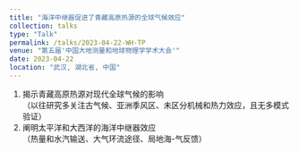 ```yaml
---
title: "海洋中继器促进了青藏高原热源的全球气候效应"
collection: talks
type: "Talk"
permalink: /talks/2023-04-22-WH-TP
venue: "第五届'中国大地测量和地球物理学学术大会'"
date: 2023-04-22
location: "武汉, 湖北省, 中国"
---
```


1. 揭示青藏高原热源对现代全球气候的影响  
     （以往研究多关注古气候、亚洲季风区、未区分机械和热力效应，且无多模式验证）  
2. 阐明太平洋和大西洋的海洋中继器效应  
  （热量和水汽输送、大气环流途径、局地海-气反馈）  
